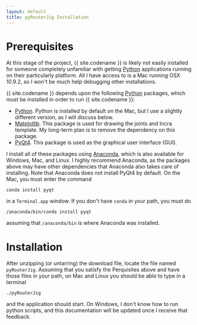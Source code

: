 ```yaml
---
layout: default
title: pyRouterJig Installation
---
```


Prerequisites
=============

At this stage of the project, {{ site.codename }} is likely not easily installed for someone
completely unfamiliar with getting [Python](http://www.python.org)
applications running on their particularly platform.  All I have access
to is a Mac running OSX 10.9.2, so I won\'t be much help debugging other
installations.

{{ site.codename }} depends upon the following [Python](http://www.python.org)
packages, which must be installed in order to run {{ site.codename }}:

* [Python](http://www.python.org).  Python is installed by default on
  the Mac, but I use a slightly different version, as I will discuss below.
* [Matplotlib](http://www.matplotlib.org}).  This package is used for
  drawing the joints and Incra template.  My long-term plan is to remove the
  dependency on this package.
* [PyQt4](http://pyqt.sourceforge.net).  This package is used as the
  graphical user interface (GUI).

I install all of these packages using [Anaconda](https://www.continuum.io/),
which is also available for Windows, Mac, and Linux.  I highly recommend Anaconda,
as the packages above may have other dependencies that Anaconda also takes
care of installing.  Note that Anaconda does not install PyQt4 by default.  On
the Mac, you must enter the command

`conda install pyqt`

in a `Terminal.app` window.  If you don\'t have `conda` in your path, you must
do

`/anaconda/bin/conda install pyqt`

assuming that `/anaconda/bin` is where Anaconda was installed.


Installation
============

After unzipping (or untarring) the download file, locate the file named
`pyRouterJig`.  Assuming that you satisfy the Perquisites above and have
those files in your path, on Mac and Linux you should be able to type in a terminal

`./pyRouterJig`

and the application should start.  On Windows, I don\'t know how to run python
scripts, and this documentation will be updated once I receive that feedback.



